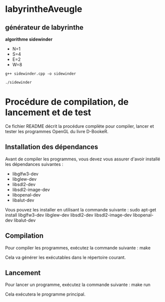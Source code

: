 # labyrintheAveugle

## générateur de labyrinthe

**algorithme sidewinder**

* N=1
* S=4
* E=2
* W=8

```
g++ sidewinder.cpp -o sidewinder
```
```
./sidewinder
```

# Procédure de compilation, de lancement et de test

Ce fichier README décrit la procédure complète pour compiler, lancer et tester les programmes OpenGL du livre D-BookeR.

## Installation des dépendances

Avant de compiler les programmes, vous devez vous assurer d'avoir installé les dépendances suivantes :

- libglfw3-dev
- libglew-dev
- libsdl2-dev
- libsdl2-image-dev
- libopenal-dev
- libalut-dev

Vous pouvez les installer en utilisant la commande suivante :
sudo apt-get install libglfw3-dev libglew-dev libsdl2-dev libsdl2-image-dev libopenal-dev libalut-dev

## Compilation

Pour compiler les programmes, exécutez la commande suivante :
make

Cela va générer les exécutables dans le répertoire courant.

## Lancement

Pour lancer un programme, exécutez la commande suivante :
make run

Cela exécutera le programme principal.